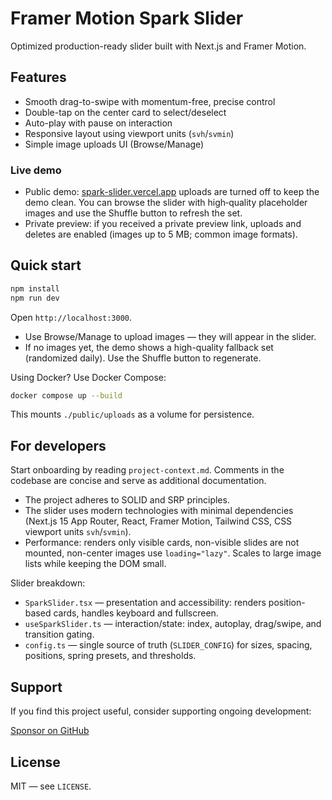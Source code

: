 # Framer Motion Spark Slider

Optimized production-ready slider built with Next.js and Framer Motion.

## Features

- Smooth drag-to-swipe with momentum-free, precise control
- Double-tap on the center card to select/deselect
- Auto-play with pause on interaction
- Responsive layout using viewport units (`svh`/`svmin`)
- Simple image uploads UI (Browse/Manage)

### Live demo


- Public demo: [spark-slider.vercel.app](https://spark-slider.vercel.app/)
uploads are turned off to keep the demo clean. You can browse the slider with high‑quality placeholder images and use the Shuffle button to refresh the set.
- Private preview: if you received a private preview link, uploads and deletes are enabled (images up to 5 MB; common image formats).

## Quick start

```bash
npm install
npm run dev
```

Open `http://localhost:3000`.

- Use Browse/Manage to upload images — they will appear in the slider.
- If no images yet, the demo shows a high-quality fallback set (randomized daily). Use the Shuffle button to regenerate.

Using Docker? Use Docker Compose:

```bash
docker compose up --build
```

This mounts `./public/uploads` as a volume for persistence.

## For developers

Start onboarding by reading `project-context.md`. Comments in the codebase are concise and serve as additional documentation. 
- The project adheres to SOLID and SRP principles.
- The slider uses modern technologies with minimal dependencies (Next.js 15 App Router, React, Framer Motion, Tailwind CSS, CSS viewport units `svh`/`svmin`).
- Performance: renders only visible cards, non-visible slides are not mounted, non-center images use `loading="lazy"`. Scales to large image lists while keeping the DOM small.


Slider breakdown:
- `SparkSlider.tsx` — presentation and accessibility: renders position-based cards, handles keyboard and fullscreen.
- `useSparkSlider.ts` — interaction/state: index, autoplay, drag/swipe, and transition gating.
- `config.ts` — single source of truth (`SLIDER_CONFIG`) for sizes, spacing, positions, spring presets, and thresholds.


## Support

If you find this project useful, consider supporting ongoing development:

[Sponsor on GitHub](https://github.com/sponsors/AshBuk)

## License

MIT — see `LICENSE`.

